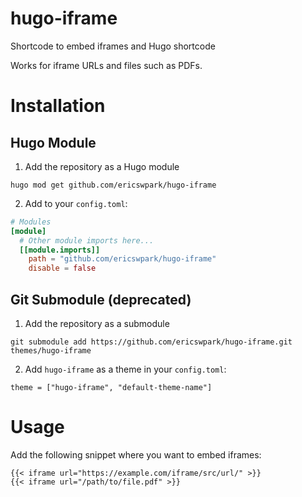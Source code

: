 # hugo-iframe

Shortcode to embed iframes and Hugo shortcode

Works for iframe URLs and files such as PDFs.

# Installation

## Hugo Module

1. Add the repository as a Hugo module

```
hugo mod get github.com/ericswpark/hugo-iframe
```

2. Add to your `config.toml`:

```toml
# Modules
[module]
  # Other module imports here...
  [[module.imports]]
    path = "github.com/ericswpark/hugo-iframe"
    disable = false
```

## Git Submodule (deprecated)

1. Add the repository as a submodule

```
git submodule add https://github.com/ericswpark/hugo-iframe.git themes/hugo-iframe
```

2. Add `hugo-iframe` as a theme in your `config.toml`:

```
theme = ["hugo-iframe", "default-theme-name"]
```

# Usage

Add the following snippet where you want to embed iframes:

```
{{< iframe url="https://example.com/iframe/src/url/" >}}
{{< iframe url="/path/to/file.pdf" >}}
```
